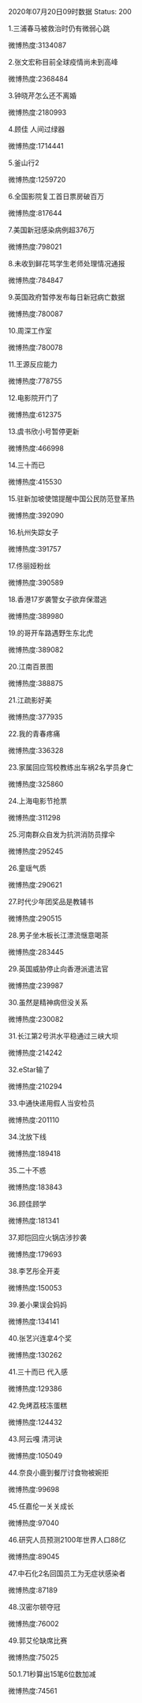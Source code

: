 2020年07月20日09时数据
Status: 200

1.三浦春马被救治时仍有微弱心跳

微博热度:3134087

2.张文宏称目前全球疫情尚未到高峰

微博热度:2368484

3.钟晓芹怎么还不离婚

微博热度:2180993

4.顾佳 人间过绿器

微博热度:1714441

5.釜山行2

微博热度:1259720

6.全国影院复工首日票房破百万

微博热度:817644

7.美国新冠感染病例超376万

微博热度:798021

8.未收到鲜花骂学生老师处理情况通报

微博热度:784847

9.英国政府暂停发布每日新冠病亡数据

微博热度:780087

10.周深工作室

微博热度:780078

11.王源反应能力

微博热度:778755

12.电影院开门了

微博热度:612375

13.虞书欣小号暂停更新

微博热度:466998

14.三十而已

微博热度:415530

15.驻新加坡使馆提醒中国公民防范登革热

微博热度:392090

16.杭州失踪女子

微博热度:391757

17.佟丽娅粉丝

微博热度:390589

18.香港17岁袭警女子欲弃保潜逃

微博热度:389980

19.的哥开车路遇野生东北虎

微博热度:389082

20.江南百景图

微博热度:388875

21.江疏影好美

微博热度:377935

22.我的青春疼痛

微博热度:336328

23.家属回应驾校教练出车祸2名学员身亡

微博热度:325860

24.上海电影节抢票

微博热度:311298

25.河南群众自发为抗洪消防员撑伞

微博热度:295245

26.童瑶气质

微博热度:290621

27.时代少年团奖品是教辅书

微博热度:290515

28.男子坐木板长江漂流惬意喝茶

微博热度:283445

29.英国威胁停止向香港派遣法官

微博热度:239987

30.虽然是精神病但没关系

微博热度:230082

31.长江第2号洪水平稳通过三峡大坝

微博热度:214242

32.eStar输了

微博热度:210294

33.中通快递用假人当安检员

微博热度:201110

34.沈放下线

微博热度:189418

35.二十不惑

微博热度:183843

36.顾佳顾学

微博热度:181341

37.郑恺回应火锅店涉抄袭

微博热度:179693

38.李艺彤全开麦

微博热度:150053

39.姜小果误会妈妈

微博热度:134141

40.张艺兴连拿4个奖

微博热度:130262

41.三十而已 代入感

微博热度:129386

42.免烤荔枝冻蛋糕

微博热度:124432

43.阿云嘎 清河诀

微博热度:105049

44.奈良小鹿到餐厅讨食物被婉拒

微博热度:99698

45.任嘉伦一关关成长

微博热度:97040

46.研究人员预测2100年世界人口88亿

微博热度:89045

47.中石化2名回国员工为无症状感染者

微博热度:87189

48.汉密尔顿夺冠

微博热度:76002

49.郭艾伦缺席比赛

微博热度:75025

50.1.71秒算出15笔6位数加减

微博热度:74561

